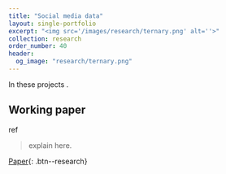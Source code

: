 ```yaml
---
title: "Social media data"
layout: single-portfolio
excerpt: "<img src='/images/research/ternary.png' alt=''>"
collection: research
order_number: 40
header: 
  og_image: "research/ternary.png"
---
```


In these projects .

## Working paper

ref

> explain here.

[Paper](https://link.pdf){: .btn--research}
